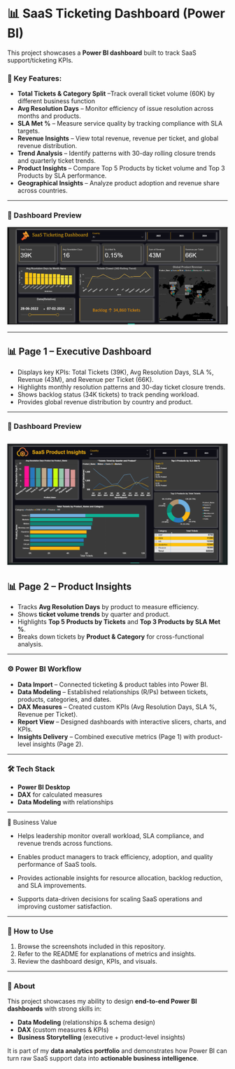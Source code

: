 # 📊 SaaS Ticketing Dashboard (Power BI)

This project showcases a **Power BI dashboard** built to track SaaS support/ticketing KPIs.  

### 🔹 Key Features:
- **Total Tickets & Category Split** –Track overall ticket volume (60K) by different business function
- **Avg Resolution Days** – Monitor efficiency of issue resolution across months and products.  
- **SLA Met %** – Measure service quality by tracking compliance with SLA targets.  
- **Revenue Insights** – View total revenue, revenue per ticket, and global revenue distribution.  
- **Trend Analysis** – Identify patterns with 30-day rolling closure trends and quarterly ticket trends.  
- **Product Insights** – Compare Top 5 Products by ticket volume and Top 3 Products by SLA performance.  
- **Geographical Insights** – Analyze product adoption and revenue share across countries.  


---

### 📌 Dashboard Preview  

![Dashboard Preview](SaaS-Ticketing-Dashboard/Power_BI_Dashboard-preview.png)

---
## 📊 Page 1 – Executive Dashboard

- Displays key KPIs: Total Tickets (39K), Avg Resolution Days, SLA %, Revenue (43M), and Revenue per Ticket (66K).
- Highlights monthly resolution patterns and 30-day ticket closure trends.
- Shows backlog status (34K tickets) to track pending workload.
- Provides global revenue distribution by country and product.

---

### 📌 Dashboard Preview  

![Dashboard Preview](SaaS-Ticketing-Dashboard/Power_BI_Dashboard_2.png)
---

## 📊 Page 2 – Product Insights
- Tracks **Avg Resolution Days** by product to measure efficiency.
- Shows **ticket volume trends** by quarter and product.
- Highlights **Top 5 Products by Tickets** and **Top 3 Products by SLA Met %**.
- Breaks down tickets by **Product & Category** for cross-functional analysis.

---
### ⚙️ Power BI Workflow

- **Data Import** – Connected ticketing & product tables into Power BI.  
- **Data Modeling** – Established relationships (R/Ps) between tickets, products, categories, and dates.  
- **DAX Measures** – Created custom KPIs (Avg Resolution Days, SLA %, Revenue per Ticket).  
- **Report View** – Designed dashboards with interactive slicers, charts, and KPIs.  
- **Insights Delivery** – Combined executive metrics (Page 1) with product-level insights (Page 2).  

---

### 🛠️ Tech Stack
- **Power BI Desktop**
- **DAX** for calculated measures
- **Data Modeling** with relationships

---

🚀 Business Value

- Helps leadership monitor overall workload, SLA compliance, and revenue trends across functions.

- Enables product managers to track efficiency, adoption, and quality performance of SaaS tools.

- Provides actionable insights for resource allocation, backlog reduction, and SLA improvements.

- Supports data-driven decisions for scaling SaaS operations and improving customer satisfaction.

---

### 🚀 How to Use
1. Browse the screenshots included in this repository.  
2. Refer to the README for explanations of metrics and insights.
3. Review the dashboard design, KPIs, and visuals.  

---

### 📄 About  
This project showcases my ability to design **end-to-end Power BI dashboards** with strong skills in:  
- **Data Modeling** (relationships & schema design)  
- **DAX** (custom measures & KPIs)  
- **Business Storytelling** (executive + product-level insights)  

It is part of my **data analytics portfolio** and demonstrates how Power BI can turn raw SaaS support data into **actionable business intelligence**.  





